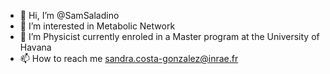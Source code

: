- 👋 Hi, I’m @SamSaladino
- 👀 I’m interested in Metabolic Network
- 🌱 I’m Physicist currently enroled in a Master program at the University of Havana
- 📫 How to reach me sandra.costa-gonzalez@inrae.fr

<!---
SamSaladino/SamSaladino is a ✨ special ✨ repository because its `README.md` (this file) appears on your GitHub profile.
You can click the Preview link to take a look at your changes.
--->
